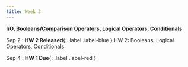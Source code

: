 ```yaml
---
title: Week 3
---
```


**[I/O](https://docs.google.com/presentation/d/1b7GO0EN6mcJIusF6C6P6jZyf8V77DicE-KXqYRja4LE/edit?usp=sharing), [Booleans/Comparison Operators](https://docs.google.com/presentation/d/1Q0SB2XHDi34R7nqK9KLoWej3lB3nJuIKJDvfmKJ0eUA/edit?usp=sharing), Logical Operators, Conditionals**

Sep 2
:  **HW 2 Released**{: .label .label-blue } HW 2: Booleans, Logical Operators, Conditionals

Sep 4
:  **HW 1 Due**{: .label .label-red }
